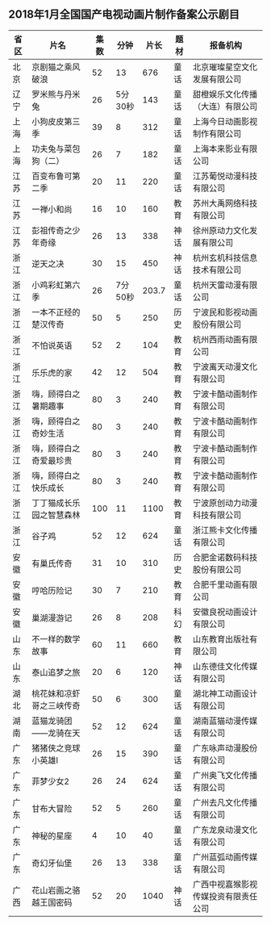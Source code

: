 ## 2018年1月全国国产电视动画片制作备案公示剧目
 省区 | 片名 | 集数 | 分钟 | 片长 | 题材 | 报备机构 
---|---|---|---|---|---|---
 北京 | 京剧猫之乘风破浪 | 52 | 13 | 676 | 童话 | 北京璀璨星空文化发展有限公司 
 辽宁 | 罗米熊与丹米兔 | 26 | 5分30秒 | 143 | 童话 | 甜橙娱乐文化传播（大连）有限公司 
 上海 | 小狗皮皮第三季 | 39 | 8 | 312 | 童话 | 上海今日动画影视制作有限公司 
 上海 | 功夫兔与菜包狗（二） | 26 | 7 | 182 | 童话 | 上海本来影业有限公司 
 江苏 | 百变布鲁可第二季 | 20 | 11 | 220 | 童话 | 江苏葡悦动漫科技有限公司 
 江苏 | 一禅小和尚 | 16 | 10 | 160 | 教育 | 苏州大禹网络科技有限公司 
 江苏 | 彭祖传奇之少年奇缘 | 26 | 13 | 338 | 神话 | 徐州原动力文化发展有限公司 
 浙江 | 逆天之决 | 30 | 15 | 450 | 神话 | 杭州玄机科技信息技术有限公司 
 浙江 | 小鸡彩虹第六季 | 26 | 7分50秒 | 203.7 | 童话 | 杭州天雷动漫有限公司 
 浙江 | 一本不正经的楚汉传奇 | 50 | 5 | 250 | 历史 | 宁波民和影视动画股份有限公司 
 浙江 | 不怕说英语 | 52 | 2 | 104 | 教育 | 杭州西雨动画有限公司 
 浙江 | 乐乐虎的家 | 42 | 12 | 504 | 教育 | 宁波离天动漫文化有限公司 
 浙江 | 嗨，顾得白之暑期趣事 | 80 | 3 | 240 | 教育 | 宁波卡酷动画制作有限公司 
 浙江 | 嗨，顾得白之奇妙生活 | 80 | 3 | 240 | 教育 | 宁波卡酷动画制作有限公司 
 浙江 | 嗨，顾得白之奇爱最珍贵 | 80 | 3 | 240 | 教育 | 宁波卡酷动画制作有限公司 
 浙江 | 嗨，顾得白之快乐成长 | 80 | 3 | 240 | 教育 | 宁波卡酷动画制作有限公司 
 浙江 | 丁丁猫成长乐园之智慧森林 | 100 | 11 | 1100 | 教育 | 宁波原创动力动漫科技有限公司 
 浙江 | 谷子鸡 | 52 | 12 | 624 | 童话 | 浙江熊卡文化传播有限公司 
 安徽 | 有巢氏传奇 | 31 | 10 | 310 | 历史 | 合肥金诺数码科技股份有限公司 
 安徽 | 哼哈历险记 | 30 | 7 | 210 | 教育 | 合肥千里动画有限公司 
 安徽 | 巢湖漫游记 | 26 | 8 | 208 | 科幻 | 安徽良祝动画设计有限公司 
 山东 | 不一样的数学故事 | 60 | 11 | 660 | 教育 | 山东教育出版社有限公司 
 山东 | 泰山追梦之旅 | 20 | 6 | 120 | 神话 | 山东德佳文化传媒有限公司 
 湖北 | 桃花妹和凉虾哥之三峡传奇 | 50 | 6 | 300 | 童话 | 湖北神工动画设计有限公司 
 湖南 | 蓝猫龙骑团——龙骑在天 | 52 | 12 | 624 | 童话 | 湖南蓝猫动漫传媒有限公司 
 广东 | 猪猪侠之竞球小英雄Ⅰ | 26 | 15 | 390 | 童话 | 广东咏声动漫股份有限公司 
 广东 | 菲梦少女2 | 26 | 24 | 624 | 童话 | 广州奥飞文化传播有限公司 
 广东 | 甘布大冒险 | 52 | 5 | 260 | 童话 | 广州去凡文化传播有限公司 
 广东 | 神秘的星座 | 4 | 10 | 40 | 童话 | 广东龙泉动漫文化有限公司 
 广东 | 奇幻牙仙堡 | 26 | 13 | 338 | 童话 | 广州蓝弧动画传媒有限公司 
 广西 | 花山岩画之骆越王国密码 | 52 | 20 | 1040 | 神话 | 广西中视嘉猴影视传媒投资有限责任公司 